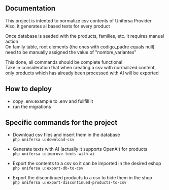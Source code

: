 ## Documentation

This project is intented to normalize csv contents of Unifersa Provider <br/>
Also, it generates ai based texts for every product

Once database is seeded with the products, families, etc. it requires manual action <br/>
On family table, root elements (the ones with codigo_padre equals null) need to be manually assigned the value of "nombre_variantes"

This done, all commands should be complete functional <br/>
Take in consideration that when creating a csv with normalized content, only products which has already been processed with AI will be exported

## How to deploy

 - copy .env.example to .env and fullfill it
 - run the migrations

## Specific commands for the project

 - Download csv files and insert them in the database <br/>
```php unifersa u:download-csv```

 - Generate texts with AI (actually it supports OpenAI) for products <br/>
```php unifersa u:improve-texts-with-ai```

 - Export the contents to a csv so it can be imported in the desired eshop <br/>
```php unifersa u:export-db-to-csv```

 - Export the discontinued products to a csv to hide them in the shop <br/>
```php unifersa u:export-discontinued-products-to-csv```